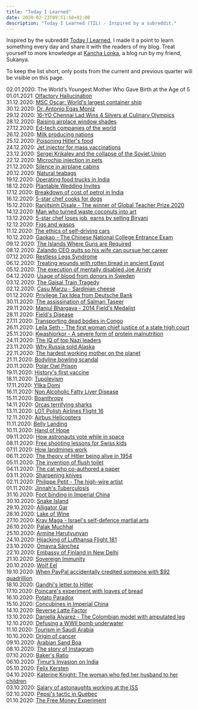 ```yaml
---
title: "Today I Learned"
date: 2020-02-23T09:51:58+02:00
description: "Today I Learned (TIL) - Inspired by a subreddit."
---
```


Inspired by the subreddit [Today I Learned](https://www.reddit.com/r/todayilearned/), I made it a point to learn something every day and share it with the readers of my blog. Treat yourself to more knowledge at <a href="https://www.kanchalonka.com/til/" target="_blank">Kancha Lonka</a>, a blog run by my friend, Sukanya.

To keep the list short, only posts from the current and previous quarter will be visible on this page.

02.01.2020: <a href = "https://medium.com/history-of-yesterday/the-worlds-youngest-mother-who-gave-birth-at-the-age-of-5-fea0678c3e9d" target = "_blank"></a>The World’s Youngest Mother Who Gave Birth at the Age of 5<br>
01.01.2021: <a href = "https://en.wikipedia.org/wiki/Phantosmia" target = "_blank">Olfactory Hallucination</a><br>
31.12.2020: <a href = "https://en.wikipedia.org/wiki/MSC_Oscar" target = "_blank">MSC Oscar: World's largest container ship</a><br>
30.12.2020: <a href = "https://qr.ae/pNJ4qH" target = "_blank">Dr. Antonio Egas Moniz</a><br>
29.12.2020: <a href = "https://www.thebetterindia.com/246141/yeshwanth-culinary-olympics-germany-stuttgart-competition-fruit-vegetable-carving-chef-food-young-achiever-vid01/" target = "_blank">16-YO Chennai Lad Wins 4 Silvers at Culinary Olympics</a><br>
28.12.2020: <a href = "https://www.lonelyplanet.com/articles/why-raise-airplane-window-shades" target = "_blank">Raising airplace window shades</a><br>
27.12.2020: <a href = "https://finshots.in/infographic/is-india-leading-the-ed-tech-revolution/" target = "_blank">Ed-tech companies of the world</a><br>
26.12.2020: <a href = "https://finshots.in/infographic/india-leads-the-world-in-milk-production/" target = "_blank">Milk producing nations</a><br>
25.12.2020: <a href = "https://qr.ae/pNSUBJ" target = "_blank">Poisoning Hitler's food</a><br>
24.12.2020: <a href = "https://en.wikipedia.org/wiki/Jet_injector" target = "_blank">Jet injector for mass vaccinations</a><br>
23.12.2020: <a href = "https://qr.ae/pNSU3I" target = "_blank">Sergei Krikalev and the collapse of the Soviet Union</a><br>
22.12.2020: <a href = "https://qr.ae/pNSU6u" target = "_blank">Microchip injection in pets</a><br>
21.12.2020: <a href = "https://qr.ae/pNSUzd" target = "_blank">Silence in airplane cabins</a><br>
20.12.2020: <a href = "https://www.thebetterindia.com/245802/assam-startup-woolah-biodegradable-tea-bags-natural-leaves-farmers-eco-friendly-innovation-india-gop94/" target = "_blank">Natural teabags</a><br>
19.12.2020: <a href = "https://www.thebetterindia.com/243328/how-to-start-food-truck-license-permits-vehicle-cuisine-business-profits-india-gop94/" target = "_blank">Operating food trucks in India</a><br>
18.12.2020: <a href = "https://www.thebetterindia.com/243036/railway-officer-ecofriendly-wedding-plantable-sustainable-commissioner-irts-environment-anj135/" target = "_blank">Plantable Wedding Invites</a><br>
17.12.2020: <a href = "https://finshots.in/infographic/breaking-down-the-cost-of-a-litre-of-petrol/" target = "_blank">Breakdown of cost of petrol in India</a><br>
16.12.2020: <a href = "https://www.thebetterindia.com/244720/harleys-corner-mumbai-bengaluru-dog-chef-food-human-grade-meat-cookies-cakes-ice-creams-vet-fda-delivery-natural-furry-friends-vid01/" target = "_blank">5-star chef cooks for dogs</a><br>
15.12.2020: <a href = "https://www.youtube.com/watch?v=M6gakOkYDHM" target = "_blank">Ranjitsinh Disale - The winner of Global Teacher Prize 2020</a><br>
14.12.2020: <a href = "https://www.thebetterindia.com/244939/maharashtra-alibaug-coconut-art-gallery-stunning-spectacular-artworks-waste-to-wealth-india-gop94/" target = "_blank">Man who turned waste coconuts into art</a><br>
13.12.2020: <a href = "https://www.arre.co.in/people/mumbai-5-star-chef-sells-street-food-biryani-after-losing-job-during-pandemic/" target = "_blank">5-star chef loses job, earns by selling Biryani</a><br>
12.12.2020: <a href = "https://www.esa.org/esablog/research/the-story-of-the-fig-and-its-wasp/" target = "_blank">Figs and wasps</a><br>
11.12.2020: <a href = "https://towardsdatascience.com/the-ethics-of-self-driving-cars-efaaaaf9e320" target = "_blank">The ethics of self-driving cars</a><br>
10.12.2020: <a href = "https://en.wikipedia.org/wiki/National_College_Entrance_Examination" target = "_blank">Gaokao - The Chinese National College Entrance Exam</a><br>
09.12.2020: <a href = "https://www.youtube.com/watch?v=ch7HwhGynXk&ab_channel=TomScott" target = "_blank">The Islands Where Guns are Required</a><br>
08.12.2020: <a href = "https://edition.cnn.com/2020/12/07/tech/zalando-ceo-quit-intl-hnk/index.html" target = "_blank">Zalando CEO quits so his wife can pursue her career</a><br>
07.12.2020: <a href = "https://en.wikipedia.org/wiki/Restless_legs_syndrome" target = "_blank">Restless Legs Syndrome</a><br>
06.12.2020: <a href = "https://qr.ae/pNabDU" target = "_blank">Treating wounds with rotten bread in ancient Egypt</a><br>
05.12.2020: <a href = "https://en.wikipedia.org/wiki/Joe_Arridy" target = "_blank">The execution of mentally disabled Joe Arridy</a><br>
04.12.2020: <a href = "https://qr.ae/pNabVR" target = "_blank">Usage of blood from donors in Sweden</a><br>
03.12.2020: <a href = "https://qr.ae/pNabc6" target = "_blank">The Gaisal Train Tragedy</a><br>
02.12.2020: <a href = "https://en.wikipedia.org/wiki/Casu_marzu" target = "_blank">Casu Marzu - Sardinian cheese</a><br>
01.12.2020: <a href = "https://finshots.in/archive/a-tax-for-working-from-home/" target = "_blank">Privilege Tax Idea from Deutsche Bank</a><br>
30.11.2020: <a href = "https://en.wikipedia.org/wiki/Salman_Taseer" target = "_blank">The assissination of Salman Taseer</a><br>
29.11.2020: <a href = "https://en.wikipedia.org/wiki/Manjul_Bhargava" target = "_blank">Manjul Bhargava - 2014 Field's Medalist</a><br>
28.11.2020: <a href = "https://qr.ae/pNioMs" target = "_blank">Field's Disease</a><br>
27.11.2020: <a href = "https://qr.ae/pNiokc" target = "_blank">Transporting dead bodies in Congo</a><br>
26.11.2020: <a href = "https://en.wikipedia.org/wiki/Leila_Seth" target = "_blank">Leila Seth - The first woman chief justice of a state high court</a><br>
25.11.2020: <a href = "https://en.wikipedia.org/wiki/Kwashiorkor" target = "_blank">Kwashiorkor - A severe form of protein malnutrition</a><br>
24.11.2020: <a href = "https://medium.com/history-of-yesterday/the-results-of-the-nazi-iq-tests-c3a5e442f37c" target = "_blank">The IQ of top Nazi leaders</a><br>
23.11.2020: <a href = "https://medium.com/history-of-yesterday/why-did-russia-sell-alaska-9471744020b" target = "_blank">Why Russia sold Alaska</a><br>
22.11.2020: <a href = "https://qr.ae/pN9tET" target = "_blank">The hardest working mother on the planet</a><br>
21.11.2020: <a href = "https://www.bbc.com/news/uk-england-nottinghamshire-21013615" target = "_blank">Bodyline bowling scandal</a><br>
20.11.2020: <a href = "https://qr.ae/pN9t3x" target = "_blank">Polar Owl Prison</a><br>
19.11.2020: <a href = "https://medium.com/history-of-yesterday/historys-first-vaccine-464111ab88fd" target = "_blank">History's first vaccine</a><br>
18.11.2020: <a href = "https://qr.ae/pNUldW" target = "_blank">Tupolevism</a><br>
17.11.2020: <a href = "https://qr.ae/pNUlQD" target = "_blank"> Yllka Domi</a><br>
16.11.2020: <a href = "https://qr.ae/pNUlQN" target = "_blank">Non Alcoholic Fatty Liver Disease</a><br>
15.11.2020: <a href = "https://en.wikipedia.org/wiki/Boanthropy" target = "_blank">Boanthropy</a><br>
14.11.2020: <a href = "https://qr.ae/pNUlBz" target = "_blank">Orcas terrifying sharks</a><br>
13.11.2020: <a href = "https://en.wikipedia.org/wiki/LOT_Polish_Airlines_Flight_16" target = "_blank">LOT Polish Airlines Flight 16</a><br>
12.11.2020: <a href = "https://en.wikipedia.org/wiki/Eurocopter_AS350_%C3%89cureuil" target = "_blank">Airbus Helicopters</a><br>
11.11.2020: <a href = "https://en.wikipedia.org/wiki/Belly_landing" target = "_blank">Belly Landing</a><br>
10.11.2020: <a href = "https://en.wikipedia.org/wiki/Hand_of_Hope_(photography)" target = "_blank">Hand of Hope</a><br>
09.11.2020: <a href = "https://qr.ae/pNUllF" target = "_blank">How astronauts vote while in space</a><br>
08.11.2020: <a href = "https://qr.ae/pNUlmu" target = "_blank">Free shooting lessons for Swiss kids</a><br>
07.11.2020: <a href = "https://qr.ae/pNUlDZ" target = "_blank">How landmines work</a><br>
06.11.2020: <a href = "https://medium.com/history-of-yesterday/declassified-cia-files-showing-hitlers-presence-in-columbia-during-1954-304da469e169" target = "_blank">The theory of Hitler being alive in 1954</a><br>
05.11.2020: <a href = "https://medium.com/history-of-yesterday/who-invented-the-flush-toilet-5a4ef2753332" target = "_blank">The invention of flush toilet</a><br>
04.11.2020: <a href = "https://medium.com/lessons-from-history/the-fascinating-story-of-the-cat-who-authored-a-science-paper-7f8a98889a48" target = "_blank">The cat who co-authored a paper</a><br>
03.11.2020: <a href = "https://qr.ae/pNgte2" target = "_blank">Sharpening knives</a><br>
02.11.2020: <a href = "https://qr.ae/pNgtig" target = "_blank">Philippe Petit - The high-wire artist</a><br>
01.11.2020: <a href = "https://www.thequint.com/news/world/could-jinnahs-well-kept-secret-have-stopped-the-partition" target = "_blank">Jinnah's Tuberculosis</a><br>
31.10.2020: <a href = "https://qr.ae/pNb5vu" target = "_blank">Foot binding in Imperial China</a><br>
30.10.2020: <a href = "https://en.wikipedia.org/wiki/Ilha_da_Queimada_Grande" target = "_blank">Snake Island</a><br>
29.10.2020: <a href = "https://qr.ae/pNb5tT" target = "_blank">Alligator Gar</a><br>
28.10.2020: <a href = "https://medium.com/lessons-from-history/the-crazy-chinese-emperor-who-created-the-lake-of-wine-fd607391d6cf" target = "_blank">Lake of Wine</a><br>
27.10.2020: <a href = "https://en.wikipedia.org/wiki/Krav_Maga" target = "_blank">Krav Maga - Israel's self-defence martial arts</a><br>
26.10.2020: <a href = "https://en.wikipedia.org/wiki/Palak_Muchhal" target = "_blank">Palak Muchhal</a><br>
25.10.2020: <a href = "https://www.forbes.com/sites/rebeccahughes/2020/09/05/who-is-armine-harutyunyan-and-how-did-she-become-a-victim-of-body-shaming-in-italy/" target = "_blank">Armine Harutyunyan</a><br>
24.10.2020: <a href = "https://en.wikipedia.org/wiki/Lufthansa_Flight_181" target = "_blank">Hijacking of Lufthansa Flight 181</a><br>
23.10.2020: <a href = "https://qr.ae/pNwALa" target = "_blank">Omayra Sánchez</a><br>
22.10.2020: <a href = "https://www.archdaily.com/926197/embassy-of-finland-in-new-delhi-renovation-ala-architects" target = "_blank">Embassy of Finland in New Delhi</a><br>
21.10.2020: <a href = "https://en.wikipedia.org/wiki/Sovereign_immunity" target = "_blank">Sovereign Immunity</a><br>
20.10.2020: <a href = "https://qr.ae/pNwAEl" target = "_blank">Wolf Eel</a><br>
19.10.2020: <a href = "https://edition.cnn.com/2013/07/17/tech/paypal-error/index.html" target = "_blank">When PayPal accidentally credited someone with $92 quadrillion</a><br>
18.10.2020: <a href = "https://medium.com/history-of-yesterday/gandhis-letters-to-hitler-e3e987817c33" target = "_blank">Gandhi's letter to Hitler</a><br>
17.10.2020: <a href = "https://qr.ae/pN5R4b" target = "_blank">Poincare's experiment with loaves of bread</a><br>
16.10.2020: <a href = "https://qr.ae/pN5RPw" target = "_blank">Potato Paradox</a><br>
15.10.2020: <a href = "https://medium.com/the-collector/the-fascinating-world-of-concubines-in-imperial-china-ff42460ea0dc" target = "_blank">Concubines in Imperial China</a><br>
14.10.2020: <a href = "https://medium.com/makingofamillionaire/the-reverse-latte-factor-ffd7ad04023e" target = "_blank">Reverse Latte Factor</a><br>
13.10.2020: <a href = "https://www.ndtv.com/offbeat/former-miss-colombia-dances-again-weeks-after-having-her-leg-amputated-2258955" target = "_blank">Daniella Alvarez - The Colombian model with amputated leg</a><br>
12.10.2020: <a href = "https://www.dw.com/en/polish-divers-to-defuse-wwii-earthquake-bomb-on-german-border/a-55238853" target = "_blank">Defusing a WWII bomb underwater</a><br>
11.10.2020: <a href = "https://qr.ae/pNM1Mj" target = "_blank">Tourism in Saudi Arabia</a><br>
10.10.2020: <a href = "https://qr.ae/pNM1kG" target = "_blank">Origin of cancer</a><br>
09.10.2020: <a href = "https://qr.ae/pNM1U2" target = "_blank">Arabian Sand Boa</a><br>
08.10.2020: <a href = "https://entrepreneurshandbook.co/26-year-old-coder-built-a-1-billion-app-in-2-years-after-following-his-girlfriends-advice-c6f378db1fd1" target = "_blank">The story of Instagram</a><br>
07.10.2020: <a href = "https://heated.medium.com/what-is-a-bakers-ratio-dc22f5e52479" target = "_blank">Baker's Ratio</a><br>
06.10.2020: <a href = "https://www.historydiscussion.net/history-of-india/timurs-invasion-on-india-what-were-its-effects/2692" target = "_blank">Timur’s Invasion on India</a><br>
05.10.2020: <a href = "https://en.wikipedia.org/wiki/Felix_Kersten" target = "_blank">Felix Kersten</a><br>
04.10.2020: <a href = "https://qr.ae/pNM1eT" target = "_blank">Katerine Knight: The woman who fed her husband to her children</a><br>
03.10.2020: <a href = "https://qr.ae/pNM1el" target = "_blank">Salary of astonaughts working at the ISS</a><br>
02.10.2020: <a href = "https://medium.com/better-marketing/how-pepsi-stomped-coke-by-firing-their-translators-e40449a80c18" target = "_blank">Pepsi's tactic in Quebec</a><br>
01.10.2020: <a href = "https://qr.ae/pN4XGN" target = "_blank">The Free Money Experiment</a><br>
